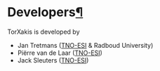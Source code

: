 <a name="Developers"></a>

# Developers[¶](#Developers)

TorXakis is developed by

*   Jan Tretmans ([TNO-ESI](http://www.esi.nl) & Radboud University)
*   Piërre van de Laar ([TNO-ESI](http://www.esi.nl))
*   Jack Sleuters ([TNO-ESI](http://www.esi.nl))